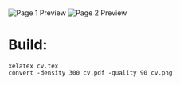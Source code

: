 # 

![Page 1 Preview](https://github.com/netcrave/Resume/raw/master/cv-0.png "cv-0.png")
![Page 2 Preview](https://github.com/netcrave/Resume/raw/master/cv-1.png "cv-1.png")

# Build:

```
xelatex cv.tex
convert -density 300 cv.pdf -quality 90 cv.png
```
# 


